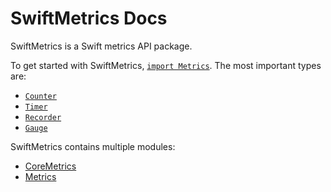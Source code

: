 # SwiftMetrics Docs

SwiftMetrics is a Swift metrics API package.

To get started with SwiftMetrics, [`import Metrics`](../CoreMetrics/index.html). The most important types are:

* [`Counter`](https://apple.github.io/swift-metrics/docs/current/CoreMetrics/Classes/Counter.html)
* [`Timer`](https://apple.github.io/swift-metrics/docs/current/CoreMetrics/Classes/Timer.html)
* [`Recorder`](https://apple.github.io/swift-metrics/docs/current/CoreMetrics/Classes/Recorder.html)
* [`Gauge`](https://apple.github.io/swift-metrics/docs/current/CoreMetrics/Classes/Gauge.html)

SwiftMetrics contains multiple modules:
 - [CoreMetrics](../CoreMetrics/index.html)
 - [Metrics](../Metrics/index.html)
